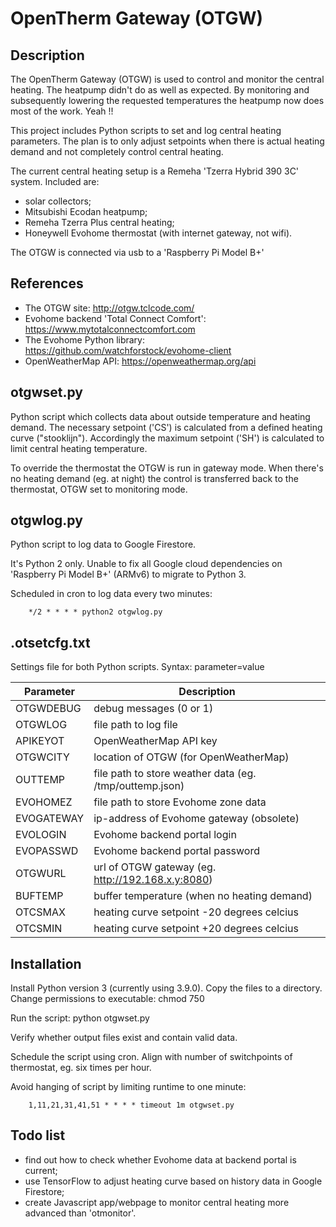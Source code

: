 # OpenTherm Gateway (OTGW)

## Description

The OpenTherm Gateway (OTGW) is used to control and monitor the central heating. The heatpump didn't do as well as expected. By monitoring and subsequently lowering the requested temperatures the heatpump now does most of the work. Yeah !!

This project includes Python scripts to set and log central heating parameters. The plan is to only adjust setpoints when there is actual heating demand and not completely control central heating.

The current central heating setup is a Remeha 'Tzerra Hybrid 390 3C' system. Included are:  
- solar collectors;
- Mitsubishi Ecodan heatpump;
- Remeha Tzerra Plus central heating;
- Honeywell Evohome thermostat (with internet gateway, not wifi). 

The OTGW is connected via usb to a 'Raspberry Pi Model B+'

## References

- The OTGW site: http://otgw.tclcode.com/
- Evohome backend 'Total Connect Comfort': https://www.mytotalconnectcomfort.com
- The Evohome Python library: https://github.com/watchforstock/evohome-client
- OpenWeatherMap API: https://openweathermap.org/api

## otgwset.py

Python script which collects data about outside temperature and heating demand. 
The necessary setpoint ('CS') is calculated from a defined heating curve ("stooklijn").
Accordingly the maximum setpoint ('SH') is calculated to limit central heating temperature.

To override the thermostat the OTGW is run in gateway mode. When there's no heating demand (eg. at night) the control is transferred back to the thermostat, OTGW set to monitoring mode.

## otgwlog.py

Python script to log data to Google Firestore.

It's Python 2 only. Unable to fix all Google cloud dependencies on 'Raspberry Pi Model B+' (ARMv6) to migrate to Python 3.

Scheduled in cron to log data every two minutes:

        */2 * * * * python2 otgwlog.py

## .otsetcfg.txt

Settings file for both Python scripts. Syntax: parameter=value

Parameter | Description
--------- | -----------
OTGWDEBUG | debug messages (0 or 1)
OTGWLOG | file path to log file
APIKEYOT | OpenWeatherMap API key
OTGWCITY | location of OTGW (for OpenWeatherMap)
OUTTEMP | file path to store weather data (eg. /tmp/outtemp.json)
EVOHOMEZ | file path to store Evohome zone data
EVOGATEWAY | ip-address of Evohome gateway (obsolete)
EVOLOGIN | Evohome backend portal login
EVOPASSWD | Evohome backend portal password
OTGWURL | url of OTGW gateway (eg. http://192.168.x.y:8080)
BUFTEMP | buffer temperature (when no heating demand)
OTCSMAX | heating curve setpoint -20 degrees celcius
OTCSMIN | heating curve setpoint +20 degrees celcius

## Installation

Install Python version 3 (currently using 3.9.0).
Copy the files to a directory.
Change permissions to executable: chmod 750 <file>

Run the script: python otgwset.py

Verify whether output files exist and contain valid data.

Schedule the script using cron. 
Align with number of switchpoints of thermostat, eg. six times per hour.

Avoid hanging of script by limiting runtime to one minute:

        1,11,21,31,41,51 * * * * timeout 1m otgwset.py


## Todo list

- find out how to check whether Evohome data at backend portal is current;
- use TensorFlow to adjust heating curve based on history data in Google Firestore;
- create Javascript app/webpage to monitor central heating more advanced than 'otmonitor'.